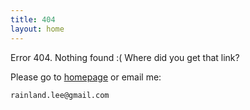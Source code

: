 ```yaml
---
title: 404
layout: home
---
```


Error 404. Nothing found :( Where did you get that link?

Please go to [homepage](/) or email me:

    rainland.lee@gmail.com

